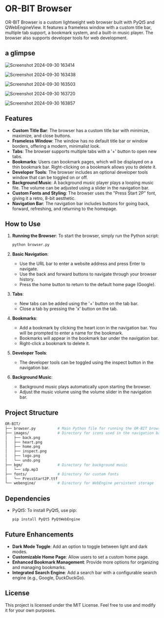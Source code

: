 
# OR-BIT Browser

OR-BIT Browser is a custom lightweight web browser built with PyQt5 and QWebEngineView. It features a frameless window with a custom title bar, multiple tab support, a bookmark system, and a built-in music player. The browser also supports developer tools for web development.
## a glimpse 
![Screenshot 2024-09-30 163414](https://github.com/user-attachments/assets/2ebdcec2-9798-4e7d-8572-4430cc11d3d8)

![Screenshot 2024-09-30 163438](https://github.com/user-attachments/assets/672d385d-4260-45cf-bef1-3cb329b3a628)

![Screenshot 2024-09-30 163503](https://github.com/user-attachments/assets/476dedc8-0155-4957-a429-af91fbadaae8)

![Screenshot 2024-09-30 163720](https://github.com/user-attachments/assets/148224b1-c9be-47fd-89b2-83656a314d29)

![Screenshot 2024-09-30 163857](https://github.com/user-attachments/assets/f494ed18-bf2a-4034-b804-0c3c58a499ff)

## Features

- **Custom Title Bar**: The browser has a custom title bar with minimize, maximize, and close buttons.
- **Frameless Window**: The window has no default title bar or window borders, offering a modern, minimalist look.
- **Tabs**: The browser supports multiple tabs with a '+' button to open new tabs.
- **Bookmarks**: Users can bookmark pages, which will be displayed on a thin bookmark bar. Right-clicking on a bookmark allows you to delete it.
- **Developer Tools**: The browser includes an optional developer tools window that can be toggled on or off.
- **Background Music**: A background music player plays a looping music file. The volume can be adjusted using a slider in the navigation bar.
- **Custom Fonts and Styling**: The browser uses the "Press Start 2P" font, giving it a retro, 8-bit aesthetic.
- **Navigation Bar**: The navigation bar includes buttons for going back, forward, refreshing, and returning to the homepage.

## How to Use

1. **Running the Browser**: 
   To start the browser, simply run the Python script:
   ```bash
   python browser.py
   ```

2. **Basic Navigation**:
   - Use the URL bar to enter a website address and press Enter to navigate.
   - Use the back and forward buttons to navigate through your browser history.
   - Press the home button to return to the default home page (Google).

3. **Tabs**:
   - New tabs can be added using the '+' button on the tab bar.
   - Close a tab by pressing the 'x' button on the tab.

4. **Bookmarks**:
   - Add a bookmark by clicking the heart icon in the navigation bar. You will be prompted to enter a name for the bookmark.
   - Bookmarks will appear in the bookmark bar under the navigation bar.
   - Right-click a bookmark to delete it.

5. **Developer Tools**:
   - The developer tools can be toggled using the inspect button in the navigation bar.

6. **Background Music**:
   - Background music plays automatically upon starting the browser.
   - Adjust the music volume using the volume slider in the navigation bar.

## Project Structure

```bash
OR-BIT/
├── browser.py          # Main Python file for running the OR-BIT browser
├── images/             # Directory for icons used in the navigation bar and title bar
│   ├── back.png
│   ├── heart.png
│   ├── home.png
│   ├── inspect.png
│   ├── logo.png
│   └── undo.png
├── bgm/                # Directory for background music
│   └── sdp.mp3
├── fonts/              # Directory for custom fonts
│   └── PressStart2P.ttf
└── webengine/          # Directory for WebEngine persistent storage
```

## Dependencies

- PyQt5: To install PyQt5, use pip:
  ```bash
  pip install PyQt5 PyQtWebEngine
  ```

## Future Enhancements

- **Dark Mode Toggle**: Add an option to toggle between light and dark modes.
- **Customizable Home Page**: Allow users to set a custom home page.
- **Enhanced Bookmark Management**: Provide more options for organizing and managing bookmarks.
- **Integrated Search Engine**: Add a search bar with a configurable search engine (e.g., Google, DuckDuckGo).

## License

This project is licensed under the MIT License. Feel free to use and modify it for your own purposes.
